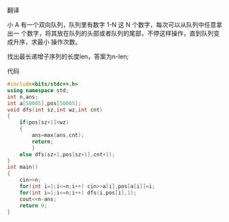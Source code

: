 翻译

小 A 有一个双向队列，队列里有数字 1-N 这 N 个数字，每次可以从队列中任意拿出一
个数字，将其放在队列的头部或者队列的尾部，不停这样操作，直到队列变成升序，求最小
操作次数。


找出最长递增子序列的长度len，答案为n-len;

代码






```cpp
#include<bits/stdc++.h>
using namespace std;
int n,ans;
int a[50005],pos[50005];
void dfs(int sz,int wz,int cnt)
{
	if(pos[sz+1]<wz)
	{
		ans=max(ans,cnt);
		return;
        }
	else dfs(sz+1,pos[sz+1],cnt+1);
}
int main()
{
    cin>>n;
    for(int i=1;i<=n;i++) cin>>a[i],pos[a[i]]=i;
    for(int i=1;i<=n;i++) dfs(i,pos[i],1);
    cout<<n-ans;
    return 0;
}
```

